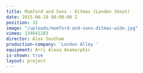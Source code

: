 ```yaml
---
title: Mumford and Sons - Ditmas (London Shoot)
date: 2015-06-10 00:00:00 Z
position: 32
image: "/uploads/mumford-and-sons-ditmas-wide.jpg"
vimeo: 134641283
director: Alex Southam
production-company: 'London Alley '
equipment: Arri Alexa Anamorphic
is-shown: true
layout: project
---
```


